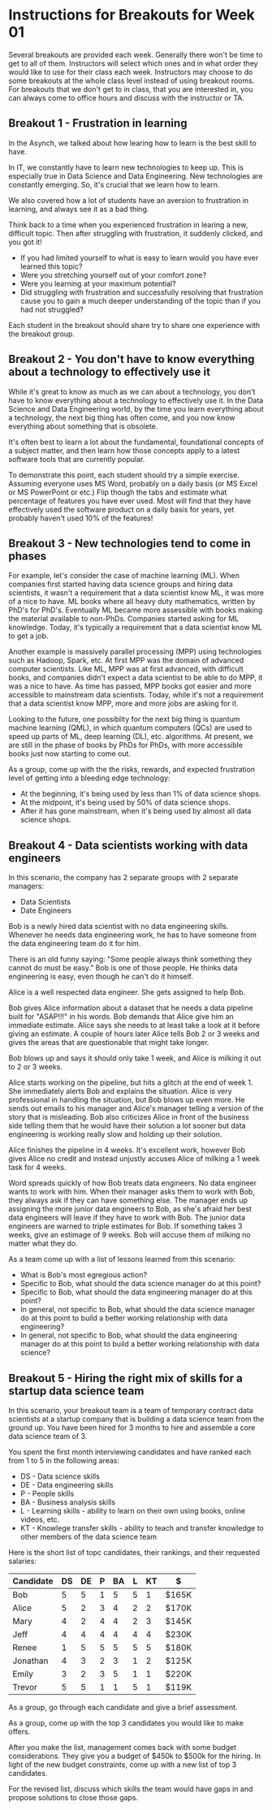 # Instructions for Breakouts for Week 01

Several breakouts are provided each week. Generally there won't be time to get to all of them. Instructors will select which ones and in what order they would like to use for their class each week. Instructors may choose to do some breakouts at the whole class level instead of using breakout rooms. For breakouts that we don't get to in class, that you are interested in, you can always come to office hours and discuss with the instructor or TA.

## Breakout 1 - Frustration in learning

In the Asynch, we talked about how learing how to learn is the best skill to have.  

In IT, we constantly have to learn new technologies to keep up.  This is especially true in Data Science and Data Engineering.  New technologies are constantly emerging.  So, it's crucial that we learn how to learn.

We also covered how a lot of students have an aversion to frustration in learning, and always see it as a bad thing. 

Think back to a time when you experienced frustration in learing a new, difficult topic.  Then after struggling with frustration, it suddenly clicked, and you got it!
* If you had limited yourself to what is easy to learn would you have ever learned this topic?
* Were you stretching yourself out of your comfort zone?
* Were you learning at your maximum potential?
* Did struggling with frustration and successfully resolving that frustration cause you to gain a much deeper understanding of the topic than if you had not struggled?

Each student in the breakout should share try to share one experience with the breakout group.


## Breakout 2 - You don't have to know everything about a technology to effectively use it

While it's great to know as much as we can about a technology, you don't have to know everything about a technology to effectively use it.  In the Data Science and Data Engineering world, by the time you learn everything about a technology, the next big thing has often come, and you now know everything about something that is obsolete.  

It's often best to learn a lot about the fundamental, foundational concepts of a subject matter, and then learn how those concepts apply to a latest software tools that are currently popular.

To demonstrate this point, each student should try a simple exercise.  Assuming everyone uses MS Word, probably on a daily basis (or MS Excel or MS PowerPoint or etc.) Flip though the tabs and estimate what percentage of features you have ever used.  Most will find that they have effectively used the software product on a daily basis for years, yet probably haven't used 10% of the features!

## Breakout 3 - New technologies tend to come in phases

For example, let's consider the case of machine learning (ML).  When companies first started having data science groups and hiring data scientists, it wasn't a requirement that a data scientist know ML, it was more of a nice to have.  ML books where all heavy duty mathematics, written by PhD's for PhD's.  Eventually ML became more  assessible with books making the material available to non-PhDs.  Companies started asking for ML knowledge.  Today, it's typically a requirement that a data scientist know ML to get a job.

Another example is massively parallel processing (MPP) using technologies such as Hadoop, Spark, etc.  At first MPP was the domain of advanced computer scientists.  Like ML, MPP was at first advanced, with difficult books, and companies didn't expect a data scientist to be able to do MPP, it was a nice to have.  As time has passed, MPP books got easier and more accessible to mainstream data scientists.  Today, while it's not a requirement that a data scientist know MPP, more and more jobs are asking for it.

Looking to the future, one possiblity for the next big thing is quantum machine learning (QML), in which quantum computers (QCs) are used to speed up parts of ML, deep learning (DL), etc. algorithms.  At present, we are still in the phase of books by PhDs for PhDs, with more accessible books just now starting to come out.

As a group, come up with the the risks, rewards, and expected frustration level of getting into a bleeding edge technology:
* At the beginning, it's being used by less than 1% of data science shops.
* At the midpoint, it's being used by 50% of data science shops.
* After it has gone mainstream, when it's being used by almost all data science shops.

## Breakout 4 - Data scientists working with data engineers

In this scenario, the company has 2 separate groups with 2 separate managers:
* Data Scientists
* Date Engineers

Bob is a newly hired data scientist with no data engineering skills.  Whenever he needs data engineering work, he has to have someone from the data engineering team do it for him. 

There is an old funny saying: "Some people always think something they cannot do must be easy."  Bob is one of those people.  He thinks data engineering is easy, even though he can't do it himself.  

Alice is a well respected data engineer. She gets assigned to help Bob.

Bob gives Alice information about a dataset that he needs a data pipeline built for "ASAP!!!" in his words.  Bob demands that Alice give him an immediate estimate.  Alice says she needs to at least take a look at it before giving an estimate.  A couple of hours later Alice tells Bob 2 or 3 weeks and gives the areas that are questionable that might take longer. 

Bob blows up and says it should only take 1 week, and Alice is milking it out to 2 or 3 weeks.  

Alice starts working on the pipeline, but hits a glitch at the end of week 1.  She immediately alerts Bob and explains the situation.  Alice is very professional in handling the situation, but Bob blows up even more.  He sends out emails to his manager and Alice's manager telling a version of the story that is misleading.  Bob also criticizes Alice in front of the business side telling them that he would have their solution a lot sooner but data engineering is working really slow and holding up their solution.

Alice finishes the pipeline in 4 weeks.  It's excellent work, however Bob gives Alice no credit and instead unjustly accuses Alice of milking a 1 week task for 4 weeks.

Word spreads quickly of how Bob treats data engineers.  No data engineer wants to work with him.  When their manager asks them to work with Bob, they always ask if they can have something else.  The manager ends up assigning the more junior data engineers to Bob, as she's afraid her best data engineers will leave if they have to work with Bob.  The junior data engineers are warned to triple estimates for Bob.  If something takes 3 weeks, give an estimage of 9 weeks.  Bob will accuse them of milking no matter what they do.

As a team come up with a list of lessons learned from this scenario:
* What is Bob's most egregious action?
* Specific to Bob, what should the data science manager do at this point?
* Specific to Bob, what should the data engineering manager do at this point?
* In general, not specific to Bob, what should the data science manager do at this point to build a better working relationship with data engineering?
* In general, not specific to Bob, what should the data engineering manager do at this point to build a better working relationship with data science?

## Breakout 5 - Hiring the right mix of skills for a startup data science team

In this scenario, your breakout team is a team of temporary contract data scientists at a startup company that is building a data science team from the ground up.  You have been hired for 3 months to hire and assemble a core data science team of 3.

You spent the first month interviewing candidates and have ranked each from 1 to 5 in the following areas:
* DS - Data science skills
* DE - Data engineering skills
* P - People skills
* BA - Business analysis skills
* L - Learning skills - ability to learn on their own using books, online videos, etc.
* KT - Knowlege transfer skills - ability to teach and transfer knowledge to other members of the data science team

Here is the short list of topc candidates, their rankings, and their requested salaries:

|Candidate|DS|DE|P|BA|L|KT|$|
|---|---|---|---|---|---|---|---|
|Bob|5|5|1|5|5|1|$165K|
|Alice|5|2|3|4|2|2|$170K|
|Mary|4|2|4|4|2|3|$145K|
|Jeff|4|4|4|4|4|4|$230K|
|Renee|1|5|5|5|5|5|$180K|
|Jonathan|4|3|2|3|1|2|$125K|
|Emily|3|2|3|5|1|1|$220K|
|Trevor|5|5|1|1|5|1|$119K|

As a group, go through each candidate and give a brief assessment.  

As a group, come up with the top 3 candidates you would like to make offers.

After you make the list, management comes back with some budget considerations.  They give you a budget of $450k to $500k for the hiring.  In light of the new budget constraints, come up with a new list of top 3 candidates.

For the revised list, discuss which skills the team would have gaps in and propose solutions to close those gaps.
